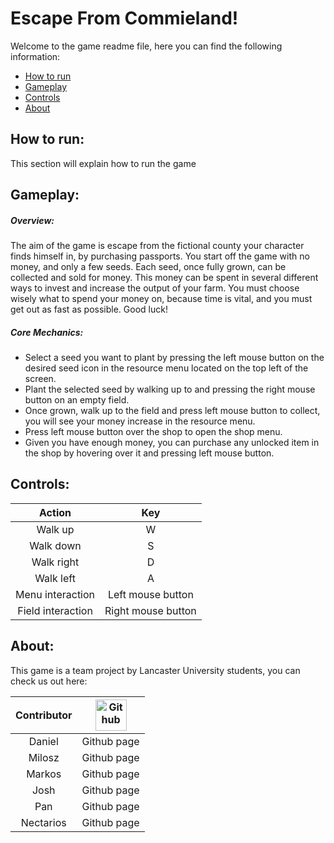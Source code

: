 # Escape From Commieland!

Welcome to the game readme file, here you can find the following information:

 * [How to run](#how-to-run-)
 * [Gameplay](#gameplay-)
 * [Controls](#controls-)
 * [About](#about-) 
 
## How to run: <a name = "how-to-run"></a>

This section will explain how to run the game

## Gameplay: <a name = "gameplay"></a>

##### Overview:
The aim of the game is escape from the fictional county your character finds himself in, by purchasing passports. You start off the game with no money, and only a few seeds. Each seed, once fully grown, can be collected and sold for money. This money can be spent in several different ways to invest and increase the output of your farm. You must choose wisely what to spend your money on, because time is vital, and you must get out as fast as possible. Good luck!

##### Core Mechanics:
 - Select a seed you want to plant by pressing the left mouse button on the desired seed icon in the resource menu located on the top left of the screen. 
 - Plant the selected seed by walking up to and pressing the right mouse button on an empty field.
 - Once grown, walk up to the field and press left mouse button to collect, you will see your money increase in the resource menu.
 - Press left mouse button over the shop to open the shop menu.
 - Given you have enough money, you can purchase any unlocked item in the shop by hovering over it and pressing left mouse button.

## Controls: <a name = "controls"></a>

Action            | Key                 
:----------------:|:------------------:
Walk up           | W                  
Walk down         | S                  
Walk right        | D                  
Walk left         | A                  
Menu interaction  | Left mouse button 
Field interaction | Right mouse button



## About: <a name = "about"></a>

This game is a team project by Lancaster University students, you can check us out here:

Contributor | <img src="https://github.githubassets.com/images/modules/logos_page/GitHub-Logo.png" alt="Github" width="50" height="50"> 
:------:  | :-----------------------: 
Daniel    | Github page               
Milosz    | Github page               
Markos    | Github page               
Josh      | Github page               
Pan       | Github page               
Nectarios | Github page       


